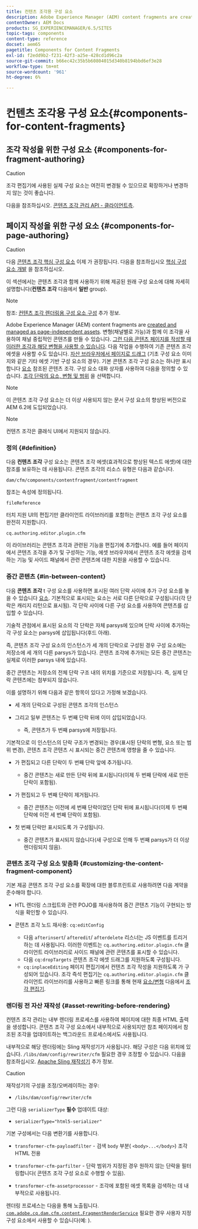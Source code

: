 ```yaml
---
title: 컨텐츠 조각용 구성 요소
description: Adobe Experience Manager (AEM) content fragments are created and managed as page-independent assets
contentOwner: AEM Docs
products: SG_EXPERIENCEMANAGER/6.5/SITES
topic-tags: components
content-type: reference
docset: aem65
pagetitle: Components for Content Fragments
exl-id: f2edd9b2-f231-42f3-a25e-428cd1d96c2a
source-git-commit: b66ec42c35b5b60804015d340b8194bbd6ef3e28
workflow-type: tm+mt
source-wordcount: '961'
ht-degree: 6%

---
```


# 컨텐츠 조각용 구성 요소{#components-for-content-fragments}

## 조각 작성을 위한 구성 요소 {#components-for-fragment-authoring}

>[!CAUTION]
>
>조각 편집기에 사용된 실제 구성 요소는 여전히 변경될 수 있으므로 확장하거나 변경하지 않는 것이 좋습니다.

다음을 참조하십시오. [콘텐츠 조각 관리 API - 클라이언트측](/help/sites-developing/customizing-content-fragments.md#the-content-fragment-management-api-client-side).

## 페이지 작성을 위한 구성 요소 {#components-for-page-authoring}

>[!CAUTION]
>
>다음 [콘텐츠 조각 핵심 구성 요소](https://experienceleague.adobe.com/docs/experience-manager-core-components/using/wcm-components/content-fragment-component.html?lang=en) 이제 가 권장됩니다. 다음을 참조하십시오 [핵심 구성 요소 개발](https://experienceleague.adobe.com/docs/experience-manager-core-components/using/developing/overview.html?lang=ko-KR) 을 참조하십시오.
>
>이 섹션에서는 콘텐츠 조각과 함께 사용하기 위해 제공된 원래 구성 요소에 대해 자세히 설명합니다(**컨텐츠 조각** 다음에서 **일반** group).

>[!NOTE]
>
>참조: [컨텐츠 조각 렌더링용 구성 요소 구성](/help/sites-developing/content-fragments-config-components-rendering.md) 추가 정보.

Adobe Experience Manager (AEM) content fragments are [created and managed as page-independent assets](/help/assets/content-fragments/content-fragments.md). 변형(채널별로 가능)과 함께 이 조각을 사용하여 채널 중립적인 콘텐츠를 만들 수 있습니다. [그런 다음 콘텐츠 페이지를 작성할 때 이러한 조각과 해당 변형을 사용할 수 있습니다](/help/sites-authoring/content-fragments.md). 다음 작업을 수행하여 기존 콘텐츠 조각 에셋을 사용할 수도 있습니다. [자산 브라우저에서 페이지로 드래그](/help/sites-authoring/content-fragments.md#adding-a-content-fragment-to-your-page) (기초 구성 요소 이미지와 같은 기타 에셋 기반 구성 요소의 경우). 기본 콘텐츠 조각 구성 요소는 하나만 표시합니다 [요소](/help/assets/content-fragments/content-fragments.md#constituent-parts-of-a-content-fragment) 참조된 콘텐츠 조각. 구성 요소 대화 상자를 사용하여 다음을 정의할 수 있습니다. [조각 단락의 요소, 변형 및 범위](/help/assets/content-fragments/content-fragments.md#constituent-parts-of-a-content-fragment) 을 선택합니다.

>[!NOTE]
>
>이 콘텐츠 조각 구성 요소는 더 이상 사용되지 않는 문서 구성 요소의 향상된 버전으로 AEM 6.2에 도입되었습니다.

>[!NOTE]
>
>컨텐츠 조각은 클래식 UI에서 지원되지 않습니다.

### 정의 {#definition}

다음 **컨텐츠 조각** 구성 요소는 콘텐츠 조각 에셋(효과적으로 향상된 텍스트 에셋)에 대한 참조를 보유하는 데 사용됩니다. 콘텐츠 조각의 리소스 유형은 다음과 같습니다.

`dam/cfm/components/contentfragment/contentfragment`

참조는 속성에 정의됩니다.

`fileReference`

터치 지원 UI의 편집기만 클라이언트 라이브러리를 포함하는 콘텐츠 조각 구성 요소를 완전히 지원합니다.

`cq.authoring.editor.plugin.cfm`

이 라이브러리는 콘텐츠 조각과 관련된 기능을 편집기에 추가합니다. 예를 들어 페이지에서 콘텐츠 조각을 추가 및 구성하는 기능, 에셋 브라우저에서 콘텐츠 조각 에셋을 검색하는 기능 및 사이드 패널에서 관련 콘텐츠에 대한 지원을 사용할 수 있습니다.

### 중간 콘텐츠 {#in-between-content}

다음 **콘텐츠 조각** t 구성 요소를 사용하면 표시된 여러 단락 사이에 추가 구성 요소를 놓을 수 있습니다 [요소](/help/assets/content-fragments/content-fragments.md#constituent-parts-of-a-content-fragment). 기본적으로 표시되는 요소는 서로 다른 단락으로 구성됩니다(각 단락은 캐리지 리턴으로 표시됨). 각 단락 사이에 다른 구성 요소를 사용하여 콘텐츠를 삽입할 수 있습니다.

기술적 관점에서 표시된 요소의 각 단락은 자체 parsys에 있으며 단락 사이에 추가하는 각 구성 요소는 parsys에 삽입됩니다(후드 아래).

즉, 콘텐츠 조각 구성 요소의 인스턴스가 세 개의 단락으로 구성된 경우 구성 요소에는 저장소에 세 개의 다른 parsys가 있습니다. 콘텐츠 조각에 추가되는 모든 중간 콘텐츠는 실제로 이러한 parsys 내에 있습니다.

중간 콘텐츠는 저장소의 전체 단락 구조 내의 위치를 기준으로 저장됩니다. 즉, 실제 단락 콘텐츠에는 첨부되지 않습니다.

이를 설명하기 위해 다음과 같은 항목이 있다고 가정해 보겠습니다.

* 세 개의 단락으로 구성된 콘텐츠 조각의 인스턴스
* 그리고 일부 콘텐츠는 두 번째 단락 뒤에 이미 삽입되었습니다.

   * 즉, 콘텐츠가 두 번째 parsys에 저장됩니다.

기본적으로 이 인스턴스의 단락 구조가 변경되는 경우(표시된 단락의 변형, 요소 또는 범위 변경), 콘텐츠 조각 콘텐츠 시 표시되는 중간 콘텐츠에 영향을 줄 수 있습니다.

* 가 편집되고 다른 단락이 두 번째 단락 앞에 추가됩니다.

   * 중간 콘텐츠는 새로 만든 단락 뒤에 표시됩니다(이제 두 번째 단락에 새로 만든 단락이 포함됨).

* 가 편집되고 두 번째 단락이 제거됩니다.

   * 중간 콘텐츠는 이전에 세 번째 단락이었던 단락 뒤에 표시됩니다(이제 두 번째 단락에 이전 세 번째 단락이 포함됨).

* 첫 번째 단락만 표시되도록 가 구성됩니다.

   * 중간 콘텐츠가 표시되지 않습니다(새 구성으로 인해 두 번째 parsys가 더 이상 렌더링되지 않음).

### 콘텐츠 조각 구성 요소 맞춤화 {#customizing-the-content-fragment-component}

기본 제공 콘텐츠 조각 구성 요소를 확장에 대한 블루프린트로 사용하려면 다음 계약을 준수해야 합니다.

* HTL 렌더링 스크립트와 관련 POJO를 재사용하여 중간 콘텐츠 기능이 구현되는 방식을 확인할 수 있습니다.
* 콘텐츠 조각 노드 재사용: `cq:editConfig`

   * 다음 `afterinsert`/ `afteredit`/ `afterdelete` 리스너는 JS 이벤트를 트리거하는 데 사용됩니다. 이러한 이벤트는 `cq.authoring.editor.plugin.cfm` 클라이언트 라이브러리로 사이드 패널에 관련 콘텐츠를 표시할 수 있습니다.
   * 다음 `cq:dropTargets` 콘텐츠 조각 에셋 드래그를 지원하도록 구성됩니다.
   * `cq:inplaceEditing` 페이지 편집기에서 컨텐츠 조각 작성을 지원하도록 가 구성되어 있습니다. 조각 즉석 편집기는 `cq.authoring.editor.plugin.cfm` 클라이언트 라이브러리를 사용하고 빠른 링크를 통해 현재 [요소/변형](/help/assets/content-fragments/content-fragments.md#constituent-parts-of-a-content-fragment) 다음에서 [조각 편집기](/help/assets/content-fragments/content-fragments-variations.md).

### 렌더링 전 자산 재작성 {#asset-rewriting-before-rendering}

컨텐츠 조각 관리는 내부 렌더링 프로세스를 사용하여 페이지에 대한 최종 HTML 출력을 생성합니다. 콘텐츠 조각 구성 요소에서 내부적으로 사용되지만 참조 페이지에서 참조된 조각을 업데이트하는 백그라운드 프로세스에서도 사용됩니다.

내부적으로 해당 렌더링에는 Sling 재작성기가 사용됩니다. 해당 구성은 다음 위치에 있습니다. `/libs/dam/config/rewriter/cfm` 필요한 경우 조정할 수 있습니다. 다음을 참조하십시오. [Apache Sling 재작성기](https://sling.apache.org/documentation/bundles/output-rewriting-pipelines-org-apache-sling-rewriter.html) 추가 정보.

>[!CAUTION]
>
>재작성기의 구성을 조정/오버레이하는 경우:
>
>* `/libs/dam/config/rewriter/cfm`
>
>그런 다음 `serializerType` **필수** 업데이트 대상:
>
>* `serializerType="html5-serializer"`

기본 구성에서는 다음 변환기를 사용합니다.

* `transformer-cfm-payloadfilter` - 검색 `body` 부분( `<body>...</body>`) 조각 HTML 전용

* `transformer-cfm-parfilter` - 단락 범위가 지정된 경우 원하지 않는 단락을 필터링합니다( 콘텐츠 조각 구성 요소로 수행할 수 있음).
* `transformer-cfm-assetprocessor` - 조각에 포함된 에셋 목록을 검색하는 데 내부적으로 사용됩니다.

렌더링 프로세스는 다음을 통해 노출됩니다. [`com.adobe.cq.dam.cfm.content.FragmentRenderService`](https://developer.adobe.com/experience-manager/reference-materials/6-5/javadoc/com/adobe/cq/dam/cfm/ContentFragment.html) 필요한 경우 사용자 지정 구성 요소에서 사용할 수 있습니다(예: ).

